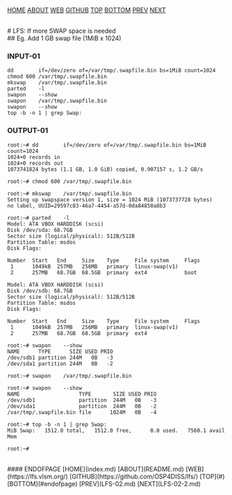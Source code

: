 ---
---

[HOME](index.md)
[ABOUT](README.md)
[WEB](https://lfs.vlsm.org/)
[GITHUB](https://github.com/OSP4DISS/lfs/)
[TOP](#)
[BOTTOM](#endofpage)
[PREV](LFS-02.md)
[NEXT](LFS-02-2.md)

<br>
# LFS: If more SWAP space is needed

<br>
## Eg. Add 1 GB swap file (1MiB x 1024)

### INPUT-01
```
dd        if=/dev/zero of=/var/tmp/.swapfile.bin bs=1MiB count=1024
chmod 600 /var/tmp/.swapfile.bin
mkswap    /var/tmp/.swapfile.bin
parted    -l
swapon    --show
swapon    /var/tmp/.swapfile.bin
swapon    --show
top -b -n 1 | grep Swap:

```

### OUTPUT-01
```
root:~# dd        if=/dev/zero of=/var/tmp/.swapfile.bin bs=1MiB count=1024
1024+0 records in
1024+0 records out
1073741824 bytes (1.1 GB, 1.0 GiB) copied, 0.907157 s, 1.2 GB/s

root:~# chmod 600 /var/tmp/.swapfile.bin

root:~# mkswap    /var/tmp/.swapfile.bin
Setting up swapspace version 1, size = 1024 MiB (1073737728 bytes)
no label, UUID=29597c83-46a7-4454-a57d-0da84850a8b3

root:~# parted    -l
Model: ATA VBOX HARDDISK (scsi)
Disk /dev/sda: 68.7GB
Sector size (logical/physical): 512B/512B
Partition Table: msdos
Disk Flags: 

Number  Start   End     Size    Type     File system     Flags
 1      1049kB  257MB   256MB   primary  linux-swap(v1)
 2      257MB   68.7GB  68.5GB  primary  ext4            boot

Model: ATA VBOX HARDDISK (scsi)
Disk /dev/sdb: 68.7GB
Sector size (logical/physical): 512B/512B
Partition Table: msdos
Disk Flags: 

Number  Start   End     Size    Type     File system     Flags
 1      1049kB  257MB   256MB   primary  linux-swap(v1)
 2      257MB   68.7GB  68.5GB  primary  ext4

root:~# swapon    --show
NAME      TYPE      SIZE USED PRIO
/dev/sdb1 partition 244M   0B   -3
/dev/sda1 partition 244M   0B   -2

root:~# swapon    /var/tmp/.swapfile.bin

root:~# swapon    --show
NAME                   TYPE       SIZE USED PRIO
/dev/sdb1              partition  244M   0B   -3
/dev/sda1              partition  244M   0B   -2
/var/tmp/.swapfile.bin file      1024M   0B   -4

root:~# top -b -n 1 | grep Swap:
MiB Swap:   1512.0 total,   1512.0 free,      0.0 used.   7560.1 avail Mem 

root:~# 

```

<br>
#### ENDOFPAGE
[HOME](index.md)
[ABOUT](README.md)
[WEB](https://lfs.vlsm.org/)
[GITHUB](https://github.com/OSP4DISS/lfs/)
[TOP](#)
[BOTTOM](#endofpage)
[PREV](LFS-02.md)
[NEXT](LFS-02-2.md)
<br>


